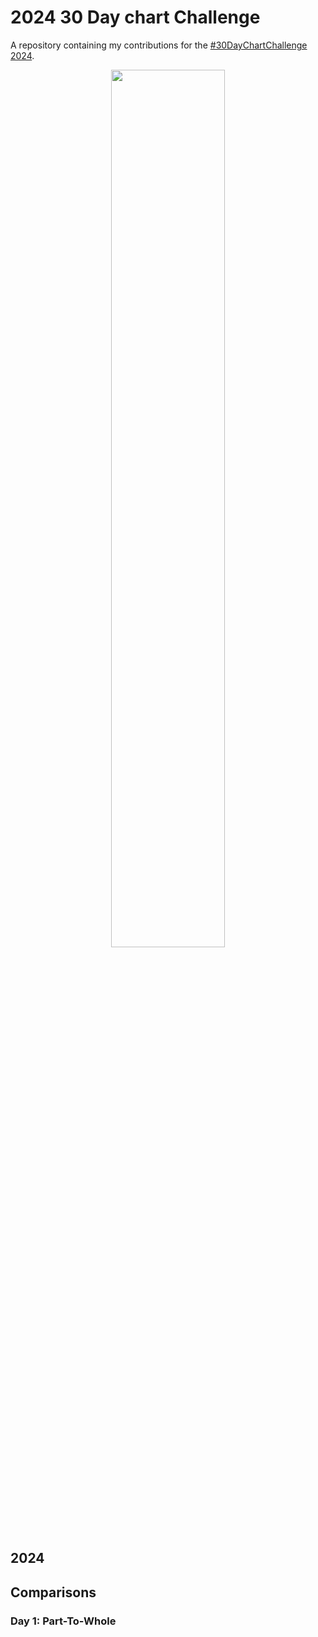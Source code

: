 # 2024 30 Day chart Challenge

A repository containing my contributions for the [#30DayChartChallenge 2024](https://30daychartchallenge.org/).

<p align="center">
<img src="prompts.png?raw=true" width=60%>
</p>

## 2024
## Comparisons

### Day 1: Part-To-Whole
